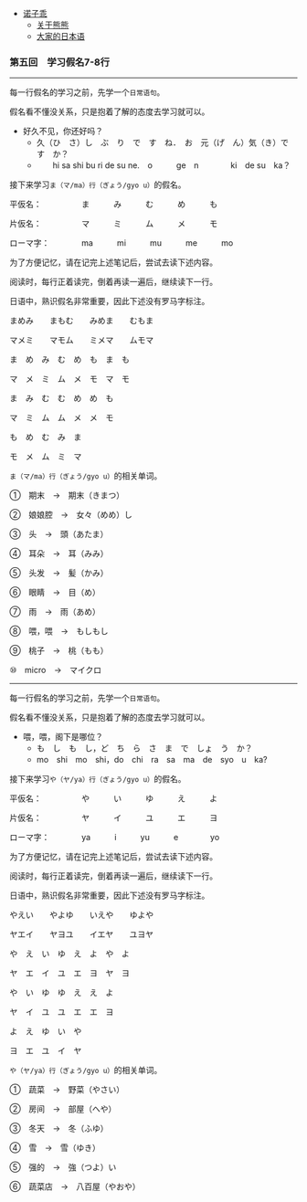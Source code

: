 - [诺子乖](Yi.md)
  - [关于熊熊](bear.md)
  - [大家的日本语](japanese.md)

### 第五回　学习假名7-8行

----------------------------------------------------------------

每一行假名的学习之前，先学一个`日常语句`。

假名看不懂没关系，只是抱着了解的态度去学习就可以。

- 好久不见，你还好吗？
  - 久（ひ　さ）し　ぶ　り　で　す　ね．　お　元（げ　ん）気（き）で　す　か？
  - 　　hi sa  shi bu  ri  de su  ne.　o　　　ge　n　　　　ki　de su　ka？
  
接下来学习`ま（マ/ma）行（ぎょう/gyo u）`的假名。

平仮名：　　　　　ま　　　み　　　む　　　め　　　も

片仮名：　　　　　マ　　　ミ　　　ム　　　メ　　　モ

ローマ字：　　　　ma　　　mi　　　mu　　　me　　　mo

为了方便记忆，请在记完上述笔记后，尝试去读下述内容。

阅读时，每行正着读完，倒着再读一遍后，继续读下一行。

日语中，熟识假名非常重要，因此下述没有罗马字标注。

まめみ　　まもむ　　みめま　　むもま

マメミ　　マモム　　ミメマ　　ムモマ

ま　め　み　む　め　も　ま　も

マ　メ　ミ　ム　メ　モ　マ　モ

ま　み　む　む　め　め　も

マ　ミ　ム　ム　メ　メ　モ

も　め　む　み　ま

モ　メ　ム　ミ　マ

`ま（マ/ma）行（ぎょう/gyo u）`的相关单词。

①　期末　→　期末（きまつ）

②　娘娘腔　→　女々（めめ）し

③　头　→　頭（あたま）

④　耳朵　→　耳（みみ）

⑤　头发　→　髪（かみ）

⑥　眼睛　→　目（め）

⑦　雨　→　雨（あめ）

⑧　喂，喂　→　もしもし

⑨　桃子　→　桃（もも）

⑩　micro　→　マイクロ

---------------------------------------------

每一行假名的学习之前，先学一个`日常语句`。

假名看不懂没关系，只是抱着了解的态度去学习就可以。

- 喂，喂，阁下是哪位？
  - も　し　も　し，ど　ち　ら　さ　ま　で　しょ　う　か？
  - mo　shi　mo　shi，do　chi　ra　sa　ma　de　syo　u　ka?

接下来学习`や（ヤ/ya）行（ぎょう/gyo u）`的假名。

平仮名：　　　　　や　　　い　　　ゆ　　　え　　　よ

片仮名：　　　　　ヤ　　　イ　　　ユ　　　エ　　　ヨ

ローマ字：　　　　ya　　　i　　　yu　　　e　　　　yo

为了方便记忆，请在记完上述笔记后，尝试去读下述内容。

阅读时，每行正着读完，倒着再读一遍后，继续读下一行。

日语中，熟识假名非常重要，因此下述没有罗马字标注。

やえい　　やよゆ　　いえや　　ゆよや

ヤエイ　　ヤヨユ　　イエヤ　　ユヨヤ

や　え　い　ゆ　え　よ　や　よ

ヤ　エ　イ　ユ　エ　ヨ　ヤ　ヨ

や　い　ゆ　ゆ　え　え　よ

ヤ　イ　ユ　ユ　エ　エ　ヨ

よ　え　ゆ　い　や

ヨ　エ　ユ　イ　ヤ

`や（ヤ/ya）行（ぎょう/gyo u）`的相关单词。

①　蔬菜　→　野菜（やさい）

②　房间　→　部屋（へや）

③　冬天　→　冬（ふゆ）

④　雪　→　雪（ゆき）

⑤　强的　→　強（つよ）い

⑥　蔬菜店　→　八百屋（やおや）
